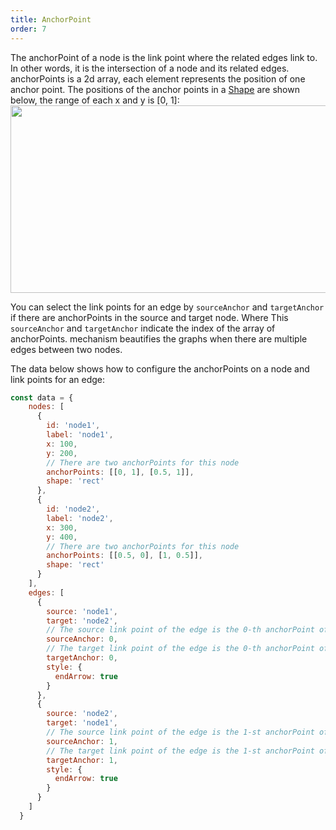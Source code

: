 ```yaml
---
title: AnchorPoint
order: 7
---
```


The anchorPoint of a node is the link point where the related edges link to. In other words, it is the intersection of a node and its related edges. anchorPoints is a 2d array, each element represents the position of one anchor point. The positions of the anchor points in a [Shape](/en/docs/manual/middle/keyconcept/shape-keyshape) are shown below, the range of each x and y is [0, 1]:<br />
<img src='https://gw.alipayobjects.com/mdn/rms_f8c6a0/afts/img/A*EJTyR4j9VN4AAAAAAAAAAABkARQnAQ' width='600' height='300' />

You can select the link points for an edge by `sourceAnchor` and `targetAnchor` if there are anchorPoints in the source and target node. Where This `sourceAnchor` and `targetAnchor` indicate the index of the array of anchorPoints. mechanism beautifies the graphs when there are multiple edges between two nodes.

The data below shows how to configure the anchorPoints on a node and link points for an edge:
```javascript
const data = {
    nodes: [
      {
        id: 'node1',
        label: 'node1',
        x: 100,
        y: 200,
        // There are two anchorPoints for this node
        anchorPoints: [[0, 1], [0.5, 1]],
        shape: 'rect'
      },
      {
        id: 'node2',
        label: 'node2',
        x: 300,
        y: 400,
        // There are two anchorPoints for this node
        anchorPoints: [[0.5, 0], [1, 0.5]],
        shape: 'rect'
      }
    ],
    edges: [
      {
        source: 'node1',
        target: 'node2',
        // The source link point of the edge is the 0-th anchorPoint of the source node
        sourceAnchor: 0,
        // The target link point of the edge is the 0-th anchorPoint of the target node
        targetAnchor: 0,
        style: {
          endArrow: true
        }
      },
      {
        source: 'node2',
        target: 'node1',
        // The source link point of the edge is the 1-st anchorPoint of the source node
        sourceAnchor: 1,
        // The target link point of the edge is the 1-st anchorPoint of the target node
        targetAnchor: 1,
        style: {
          endArrow: true
        }
      }
    ]
  }
```
